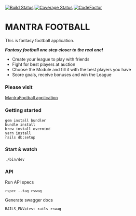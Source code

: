 [![Build Status](https://travis-ci.com/yurak/fanta.svg?branch=master)](https://travis-ci.com/yurak/fanta)
[![Coverage Status](https://coveralls.io/repos/github/yurak/fanta/badge.svg?branch=master)](https://coveralls.io/github/yurak/fanta?branch=master)
[![CodeFactor](https://www.codefactor.io/repository/github/yurak/fanta/badge)](https://www.codefactor.io/repository/github/yurak/fanta)

# MANTRA FOOTBALL

This is fantasy football application.

**_Fantasy football one step closer to the real one!_**

- Create your league to play with friends
- Fight for best players at auction
- Choose the Module and fill it with the best players you have
- Score goals, receive bonuses and win the League

### Please visit

[MantraFootball application](http://mantrafootball.org/)

### Getting started

```
gem install bundler
bundle install
brew install overmind
yarn install
rails db:setup
```

### Start & watch

```
./bin/dev
```

### API

Run API specs
```
rspec --tag rswag
```

Generate swagger docs
```
RAILS_ENV=test rails rswag
```

